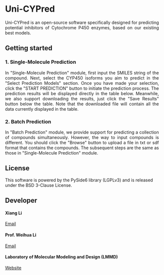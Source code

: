 # Uni-CYPred

<div style="text-align: justify;">
Uni-CYPred is an open-source software specifically designed for predicting potential inhibitors of Cytochrome P450 enzymes, based on our existing best models.
</div>

## Getting started

### 1. Single-Molecule Prediction

<div style="text-align: justify;">
In "Single-Molecule Prediction" module, first input the SMILES string of the compound. Next, select the CYP450 isoforms you aim to predict in the "Select Prediction Models" section. Once you have made your selection, click the "START PREDICTION" button to initiate the prediction process. The prediction results will be displayed directly in the table below. Meanwhile, we also support downloading the results, just click the "Save Results" button below the table. Note that the downloaded file will contain all the data currently displayed in the table.
</div>

### 2. Batch Prediction

<div style="text-align: justify;">
In "Batch Prediction" module, we provide support for predicting a collection of compounds simultaneously. However, the way to input compounds is different. You should click the "Browse" button to upload a file in txt or sdf format that contains the compounds. The subsequent steps are the same as those in "Single-Molecule Prediction" module.
</div>

## License

This software is powered by the PySide6 library (LGPLv3) and is released under the BSD 3-Clause License.

## Developer

#### Xiang Li 
[Email](mailto:xli3667@mail.ecust.edu.cn)

#### Prof. Weihua Li
[Email](mailto:whli@ecust.edu.cn)

#### Laboratory of Molecular Modeling and Design (LMMD)

[Website](http://lmmd.ecust.edu.cn/)